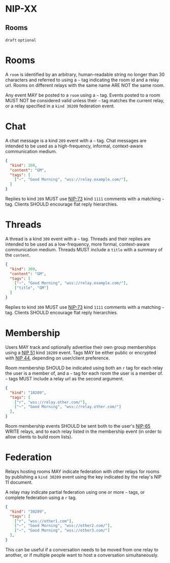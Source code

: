 NIP-XX
======

Rooms
-----

`draft` `optional`

# Rooms

A `room` is identified by an arbitrary, human-readable string no longer than
30 characters and referred to using a `~` tag indicating the room id and a
relay url. Rooms on different relays with the same name ARE NOT the same room.

Any event MAY be posted to a `room` using a `~` tag. Events posted to a room
MUST NOT be considered valid unless their `~` tag matches the current relay, or
a relay specified in a `kind 30209` federation event.

# Chat

A chat message is a kind `209` event with a `~` tag. Chat messages are intended
to be used as a high-frequency, informal, context-aware communication medium.

```json
{
  "kind": 209,
  "content": "GM",
  "tags": [
    ["~", "Good Morning", "wss://relay.example.com/"],
  ]
}
```

Replies to kind `209` MUST use [NIP-73](https://github.com/nostr-protocol/nips/pull/1233)
kind `1111` comments with a matching `~` tag. Clients SHOULD encourage flat reply
hierarchies.

# Threads

A thread is a kind `309` event with a `~` tag. Threads and their replies are
intended to be used as a low-frequency, more formal, context-aware communication
medium. Threads MUST include a `title` with a summary of the `content`.

```json
{
  "kind": 309,
  "content": "GM",
  "tags": [
    ["~", "Good Morning", "wss://relay.example.com/"],
    ["title", "GM"]
  ]
}
```

Replies to kind `309` MUST use [NIP-73](https://github.com/nostr-protocol/nips/pull/1233)
kind `1111` comments with a matching `~` tag. Clients SHOULD encourage flat reply
hierarchies.

# Membership

Users MAY track and optionally advertise their own group memberships using a [NIP 51](51.md) kind `10209` event. Tags MAY be either public or encrypted with [NIP 44](44.md), depending on user/client preference.

Room membership SHOULD be indicated using both an `r` tag for each relay the user is a member of, and a `~` tag for each room the user is a member of. `~` tags MUST include a relay url as the second argument.

```json
{
  "kind": "10209",
  "tags": [
    ["r", "wss://relay.other.com/"],
    ["~", "Good Morning", "wss://relay.other.com/"]
  ],
}
```

Room membership events SHOULD be sent both to the user's [NIP-65](./65.md) WRITE relays, and to
each relay listed in the membership event (in order to allow clients to build room lists).

# Federation

Relays hosting rooms MAY indicate federation with other relays for rooms
by publishing a `kind 30209` event using the key indicated by the relay's
NIP 11 document.

A relay may indicate partial federation using one or more `~` tags, or complete
federation using a `r` tag.

```json
{
  "kind": "30209",
  "tags": [
    ["r", "wss://other1.com"],
    ["~", "Good Morning", "wss://other2.com/"],
    ["~", "Good Morning", "wss://other3.com/"]
  ],
}
```

This can be useful if a conversation needs to be moved from one relay to another,
or if multiple people want to host a conversation simultaneously.
